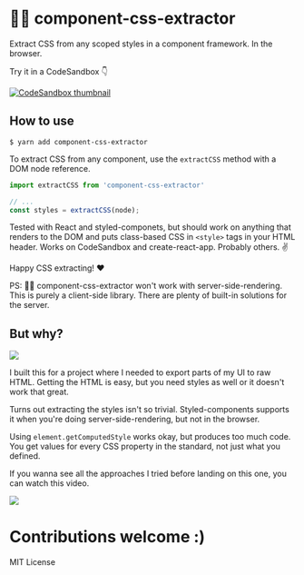 # 👨‍🎨 component-css-extractor

Extract CSS from any scoped styles in a component framework. In the browser.

Try it in a CodeSandbox 👇

[![CodeSandbox thumbnail](https://i.imgur.com/nDckQbd.png)](https://codesandbox.io/s/heuristic-leakey-b645b)

## How to use

```
$ yarn add component-css-extractor
```

To extract CSS from any component, use the `extractCSS` method with a DOM node reference.

```javascript
import extractCSS from 'component-css-extractor'

// ...
const styles = extractCSS(node);
```

Tested with React and styled-componets, but should work on anything that renders to the DOM and puts class-based CSS in `<style>` tags in your HTML header. Works on CodeSandbox and create-react-app. Probably others. ✌️

Happy CSS extracting! ❤️

PS:  👨‍🎨 component-css-extractor won't work with server-side-rendering. This is purely a client-side library. There are plenty of built-in solutions for the server.

## But why?

![](https://media.giphy.com/media/1M9fmo1WAFVK0/giphy.gif)

I built this for a project where I needed to export parts of my UI to raw HTML. Getting the HTML is easy, but you need styles as well or it doesn't work that great.

Turns out extracting the styles isn't so trivial. Styled-components supports it when you're doing server-side-rendering, but not in the browser.

Using `element.getComputedStyle` works okay, but produces too much code. You get values for every CSS property in the standard, not just what you defined.

If you wanna see all the approaches I tried before landing on this one, you can watch this video.

[![](https://i.imgur.com/BeINEPk.png)](https://www.youtube.com/watch?v=v-akMfXZZNE)


# Contributions welcome :)

MIT License
